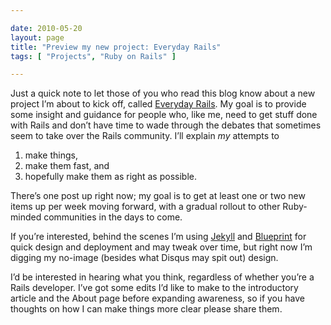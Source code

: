 ```yaml
---

date: 2010-05-20
layout: page
title: "Preview my new project: Everyday Rails"
tags: [ "Projects", "Ruby on Rails" ]

---
```


Just a quick note to let those of you who read this blog know about a
new project I’m about to kick off, called [Everyday
Rails](http://everydayrails.com/). My goal is to provide some insight
and guidance for people who, like me, need to get stuff done with Rails
and don’t have time to wade through the debates that sometimes seem to
take over the Rails community. I’ll explain *my* attempts to

1.  make things,
2.  make them fast, and
3.  hopefully make them as right as possible.

There’s one post up right now; my goal is to get at least one or two new
items up per week moving forward, with a gradual rollout to other
Ruby-minded communities in the days to come.

If you’re interested, behind the scenes I’m using
[Jekyll](http://github.com/mojombo/jekyll) and
[Blueprint](http://www.blueprintcss.org/) for quick design and
deployment and may tweak over time, but right now I’m digging my
no-image (besides what Disqus may spit out) design.

I’d be interested in hearing what you think, regardless of whether
you’re a Rails developer. I’ve got some edits I’d like to make to the
introductory article and the About page before expanding awareness, so
if you have thoughts on how I can make things more clear please share
them.
